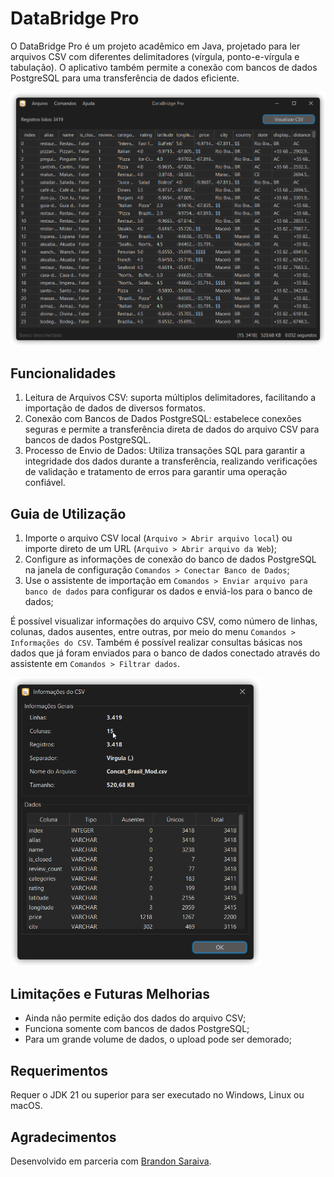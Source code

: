 # DataBridge Pro
O DataBridge Pro é um projeto acadêmico em Java, projetado para ler arquivos CSV com diferentes delimitadores (vírgula, ponto-e-vírgula e tabulação). O aplicativo também permite a conexão com bancos de dados PostgreSQL para uma transferência de dados eficiente.

<!-- Use <img> element to set a maximum width. -->
<img src="Screenshots/home.png" alt="Home screenshot" width="800">

## Funcionalidades
1. Leitura de Arquivos CSV: suporta múltiplos delimitadores, facilitando a importação de dados de diversos formatos.
2. Conexão com Bancos de Dados PostgreSQL: estabelece conexões seguras e permite a transferência direta de dados do arquivo CSV para bancos de dados PostgreSQL.
3. Processo de Envio de Dados: Utiliza transações SQL para garantir a integridade dos dados durante a transferência, realizando verificações de validação e tratamento de erros para garantir uma operação confiável.

## Guia de Utilização
1. Importe o arquivo CSV local (`Arquivo > Abrir arquivo local`) ou importe direto de um URL (`Arquivo > Abrir arquivo da Web`);
2. Configure as informações de conexão do banco de dados PostgreSQL na janela de configuração `Comandos > Conectar Banco de Dados`;
3. Use o assistente de importação em `Comandos > Enviar arquivo para banco de dados` para configurar os dados e enviá-los para o banco de dados;

É possível visualizar informações do arquivo CSV, como número de linhas, colunas, dados ausentes, entre outras, por meio do menu `Comandos > Informações do CSV`. Também é possível realizar consultas básicas nos dados que já foram enviados para o banco de dados conectado através do assistente em `Comandos > Filtrar dados`.

<img src="Screenshots/csv_info.png" alt="Home screenshot" width="400">

## Limitações e Futuras Melhorias
- Ainda não permite edição dos dados do arquivo CSV;
- Funciona somente com bancos de dados PostgreSQL;
- Para um grande volume de dados, o upload pode ser demorado;

## Requerimentos
Requer o JDK 21 ou superior para ser executado no Windows, Linux ou macOS.

## Agradecimentos
Desenvolvido em parceria com [Brandon Saraiva](https://github.com/BrandonSaraiva).
